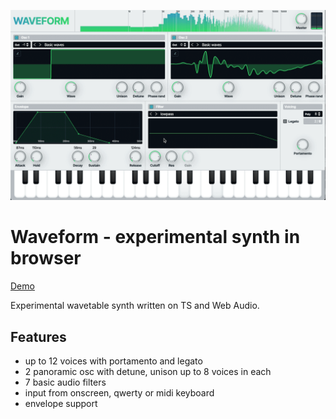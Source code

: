 ![Screenshot](screenshot.png)

# Waveform - experimental synth in browser

[Demo](https://waveformaudio.netlify.app/)

Experimental wavetable synth written on TS and Web Audio.

## Features
* up to 12 voices with portamento and legato
* 2 panoramic osc with detune, unison up to 8 voices in each
* 7 basic audio filters
* input from onscreen, qwerty or midi keyboard
* envelope support
